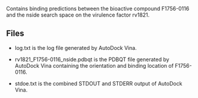 Contains binding predictions between the bioactive compound F1756-0116 and the nside search space on the virulence factor rv1821.

## Files

- log.txt is the log file generated by AutoDock Vina.

- rv1821_F1756-0116_nside.pdbqt is the PDBQT file generated by AutoDock Vina containing the orientation and binding location of F1756-0116.

- stdoe.txt is the combined STDOUT and STDERR output of AutoDock Vina.

